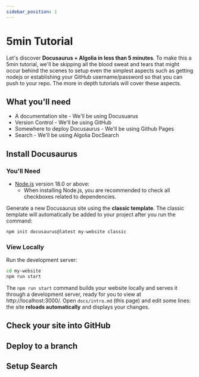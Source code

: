 ```yaml
---
sidebar_position: 1
---
```


# 5min Tutorial

Let's discover **Docusaurus + Algolia in less than 5 minutes**. To make this a 5min tutorial, we'll be skipping all the blood sweat and tears that might occur behind the scenes to setup even the simplest aspects such as getting nodejs or establishing your GitHub username/password so that you can push to your repo. The more in depth tutorials will cover these aspects.

## What you'll need

* A documentation site - We'll be using Docusuarus
* Version Control - We'll be using GitHub
* Somewhere to deploy Docusaurus - We'll be using Github Pages
* Search - We'll be using Algolia DocSearch

## Install Docusaurus

### You'll Need
- [Node.js](https://nodejs.org/en/download/) version 18.0 or above:
  - When installing Node.js, you are recommended to check all checkboxes related to dependencies.

Generate a new Docusaurus site using the **classic template**. The classic template will automatically be added to your project after you run the command:

```bash
npm init docusaurus@latest my-website classic
```

### View Locally

Run the development server:

```bash
cd my-website
npm run start
```

The `npm run start` command builds your website locally and serves it through a development server, ready for you to view at http://localhost:3000/. Open `docs/intro.md` (this page) and edit some lines: the site **reloads automatically** and displays your changes.

## Check your site into GitHub
## Deploy to a branch
## Setup Search
